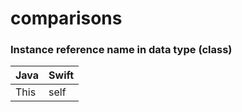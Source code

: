 # comparisons

### Instance reference name in data type (class)

Java | Swift
---- | -----
This | self
